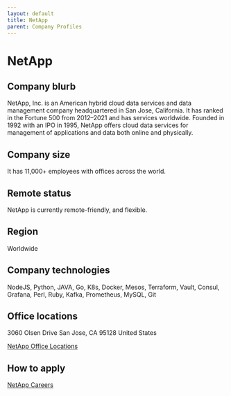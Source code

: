 ```yaml
---
layout: default
title: NetApp
parent: Company Profiles
---
```


# NetApp

## Company blurb

NetApp, Inc. is an American hybrid cloud data services and data management company headquartered in San Jose, California. It has ranked in the Fortune 500 from 2012–2021 and has services worldwide. Founded in 1992 with an IPO in 1995, NetApp offers cloud data services for management of applications and data both online and physically.

## Company size

It has 11,000+ employees with offices across the world.

## Remote status

NetApp is currently remote-friendly, and flexible.

## Region

Worldwide

## Company technologies

NodeJS, Python, JAVA, Go, K8s, Docker, Mesos, Terraform, Vault, Consul, Grafana, Perl, Ruby, Kafka, Prometheus, MySQL,  Git

## Office locations

3060 Olsen Drive
San Jose, CA 95128
United States

[NetApp Office Locations](https://www.netapp.com/company/branch-office-locations/)

## How to apply

[NetApp Careers](https://www.netapp.com/company/careers/)
